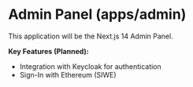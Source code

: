 # Admin Panel (apps/admin)

This application will be the Next.js 14 Admin Panel.

**Key Features (Planned):**
- Integration with Keycloak for authentication
- Sign-In with Ethereum (SIWE)
